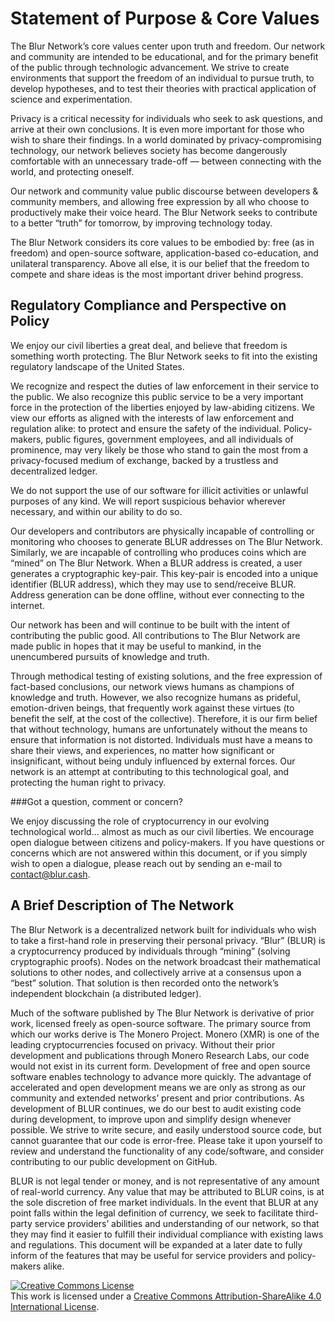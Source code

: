 # Statement of Purpose & Core Values


The Blur Network’s core values center upon truth and freedom. Our network and community  are intended to be educational, and for the primary benefit of the public through technologic advancement. We strive to create environments that support the freedom of an individual to pursue truth, to develop hypotheses, and to test their theories with practical application of science and experimentation.

Privacy is a critical necessity for individuals who seek to ask questions, and arrive at their own conclusions. It is even more important for those who wish to share their findings. In a world dominated by privacy-compromising technology, our network believes society has become dangerously comfortable with an unnecessary trade-off — between connecting with the world, and protecting oneself.

Our network and community value public discourse between developers & community members, and allowing free expression by all who choose to productively make their voice heard. The Blur Network seeks to contribute to a better “truth” for tomorrow, by improving technology today.

The Blur Network considers its core values to be embodied by: free (as in freedom) and open-source software, application-based co-education, and unilateral transparency. Above all else, it is our belief that the freedom to compete and share ideas is the most important driver behind progress.

## Regulatory Compliance and Perspective on Policy


We enjoy our civil liberties a great deal, and believe that freedom is something worth protecting. The Blur Network seeks to fit into the existing regulatory landscape of the United States.

We recognize and respect the duties of law enforcement in their service to the public. We also recognize this public service to be a very important force in the protection of the liberties enjoyed by law-abiding citizens. We view our efforts as aligned with the interests of law enforcement and regulation alike: to protect and ensure the safety of the individual. Policy-makers, public figures, government employees, and all individuals of prominence, may very likely be those who stand to gain the most from a privacy-focused medium of exchange, backed by a trustless and decentralized ledger.

We do not support the use of our software for illicit activities or unlawful purposes of any kind. We will report suspicious behavior wherever necessary, and within our ability to do so.

Our developers and contributors are physically incapable of controlling or monitoring who chooses to generate BLUR addresses on The Blur Network. Similarly, we are incapable of controlling who produces coins which are “mined” on The Blur Network. When a BLUR address is created, a user generates a cryptographic key-pair. This key-pair is encoded into a unique identifier (BLUR address), which they may use to send/receive BLUR. Address generation can be done offline, without ever connecting to the internet.

Our network has been and will continue to be built with the intent of contributing the public good. All contributions to The Blur Network are made public in hopes that it may be useful to mankind, in the unencumbered pursuits of knowledge and truth.

Through methodical testing of existing solutions, and the free expression of fact-based conclusions, our network views humans as champions of knowledge and truth. However, we also recognize humans as prideful, emotion-driven beings, that frequently work against these virtues (to benefit the self, at the cost of the collective). Therefore, it is our firm belief that without technology, humans are unfortunately without the means to ensure that information is not distorted. Individuals must have a means to share their views, and experiences, no matter how significant or insignificant, without being unduly influenced by external forces. Our network is an attempt at contributing to this technological goal, and protecting the human right to privacy.

###Got a question, comment or concern?


We enjoy discussing the role of cryptocurrency in our evolving technological world… almost as much as our civil liberties. We encourage open dialogue between citizens and policy-makers. If you have questions or concerns which are not answered within this document, or if you simply wish to open a dialogue, please reach out by sending an e-mail to contact@blur.cash.
 
## A Brief Description of The Network


The Blur Network is a decentralized network built for individuals who wish to take a first-hand role in preserving their personal privacy. “Blur” (BLUR) is a cryptocurrency produced by individuals through “mining” (solving cryptographic proofs). Nodes on the network broadcast their mathematical solutions to other nodes, and collectively arrive at a consensus upon a “best” solution. That solution is then recorded onto the network’s independent blockchain (a distributed ledger).


Much of the software published by The Blur Network is derivative of prior work, licensed freely as open-source software. The primary source from which our works derive is The Monero Project. Monero (XMR) is one of the leading cryptocurrencies focused on privacy. Without their prior development and publications through Monero Research Labs, our code would not exist in its current form. Development of free and open source software enables technology to advance more quickly. The advantage of accelerated and open development means we are only as strong as our community and extended networks’ present and prior contributions. As development of BLUR continues, we do our best to audit existing code during development, to improve upon and simplify design whenever possible. We strive to write secure, and easily understood source code, but cannot guarantee that our code is error-free. Please take it upon yourself to review and understand the functionality of any code/software, and consider contributing to our public development on GitHub.


BLUR is not legal tender or money, and is not representative of any amount of real-world currency. Any value that may be attributed to BLUR coins, is at the sole discretion of free market individuals. In the event that BLUR at any point falls within the legal definition of currency, we seek to facilitate third-party service providers’ abilities and understanding of our network, so that they may find it easier to fulfill their individual compliance with existing laws and regulations. This document will be expanded at a later date to fully inform of the features that may be useful for service providers and policy-makers alike.

<a rel="license" href="http://creativecommons.org/licenses/by-sa/4.0/"><img alt="Creative Commons License" style="border-width:0" src="https://i.creativecommons.org/l/by-sa/4.0/88x31.png" /></a><br />This work is licensed under a <a rel="license" href="http://creativecommons.org/licenses/by-sa/4.0/">Creative Commons Attribution-ShareAlike 4.0 International License</a>.
